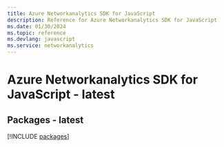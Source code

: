 ```yaml
---
title: Azure Networkanalytics SDK for JavaScript
description: Reference for Azure Networkanalytics SDK for JavaScript
ms.date: 01/30/2024
ms.topic: reference
ms.devlang: javascript
ms.service: networkanalytics
---
```

# Azure Networkanalytics SDK for JavaScript - latest
## Packages - latest
[!INCLUDE [packages](networkanalytics-index.md)]